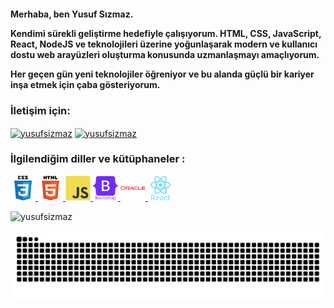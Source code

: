 <h4> Merhaba, ben Yusuf Sızmaz.

Kendimi sürekli geliştirme hedefiyle çalışıyorum. <span>  HTML, CSS, JavaScript, React, NodeJS ve  </span> teknolojileri üzerine yoğunlaşarak modern ve kullanıcı dostu web arayüzleri oluşturma konusunda uzmanlaşmayı amaçlıyorum.

Her geçen gün yeni teknolojiler öğreniyor ve bu alanda güçlü bir kariyer inşa etmek için çaba gösteriyorum.</h4>

<h3 align="left">İletişim için:</h3>
<p align="left">
<a href="https://linkedin.com/in/yusufsizmaz" target="blank"><img align="center" src="https://raw.githubusercontent.com/rahuldkjain/github-profile-readme-generator/master/src/images/icons/Social/linked-in-alt.svg" alt="yusufsizmaz" height="30" width="40" /></a>
<a href="https://instagram.com/yusufsizmaz" target="blank"><img align="center" src="https://raw.githubusercontent.com/rahuldkjain/github-profile-readme-generator/master/src/images/icons/Social/instagram.svg" alt="yusufsizmaz" height="30" width="40" /></a>
</p>

<h3 align="left">İlgilendiğim diller ve kütüphaneler :</h3>
<a href="https://www.w3schools.com/css/" target="_blank" rel="noreferrer"> <img src="https://raw.githubusercontent.com/devicons/devicon/master/icons/css3/css3-original-wordmark.svg" alt="css3" width="40" height="40"/> </a>
<a href="https://www.w3.org/html/" target="_blank" rel="noreferrer"> <img src="https://raw.githubusercontent.com/devicons/devicon/master/icons/html5/html5-original-wordmark.svg" alt="html5" width="40" height="40"/> </a> 
<a href="https://developer.mozilla.org/en-US/docs/Web/JavaScript" target="_blank" rel="noreferrer"> <img src="https://raw.githubusercontent.com/devicons/devicon/master/icons/javascript/javascript-original.svg" alt="javascript" width="40" height="40"/> </a> 
<a href="https://getbootstrap.com" target="_blank" rel="noreferrer"> <img src="https://raw.githubusercontent.com/devicons/devicon/master/icons/bootstrap/bootstrap-plain-wordmark.svg" alt="bootstrap" width="40" height="40"/> </a>
<a href="https://www.oracle.com/" target="_blank" rel="noreferrer"> <img src="https://raw.githubusercontent.com/devicons/devicon/master/icons/oracle/oracle-original.svg" alt="oracle" width="40" height="40"/> </a> 
<a href="https://reactjs.org/" target="_blank" rel="noreferrer"> <img src="https://raw.githubusercontent.com/devicons/devicon/master/icons/react/react-original-wordmark.svg" alt="react" width="40" height="40"/> </a> <p align="left" </p>  

<p align="left"> <img src="https://komarev.com/ghpvc/?username=yusufsizmaz&label=Profile%20views&color=0e75b6&style=flat" alt="yusufsizmaz" /> </p>

<picture>
  <source media="(prefers-color-scheme: dark)" srcset="https://raw.githubusercontent.com/YusufSizmaz/YusufSizmaz/output/github-contribution-grid-snake-dark.svg">
  <source media="(prefers-color-scheme: light)" srcset="https://raw.githubusercontent.com/YusufSizmaz/YusufSizmaz/output/github-contribution-grid-snake.svg">
  <img alt="github contribution grid snake animation" src="https://raw.githubusercontent.com/YusufSizmaz/YusufSizmaz/output/github-contribution-grid-snake.svg">
</picture>
